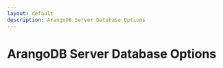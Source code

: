 ```yaml
---
layout: default
description: ArangoDB Server Database Options
---
```

# ArangoDB Server Database Options
